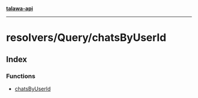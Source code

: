 [**talawa-api**](../../../README.md)

***

# resolvers/Query/chatsByUserId

## Index

### Functions

- [chatsByUserId](functions/chatsByUserId.md)
